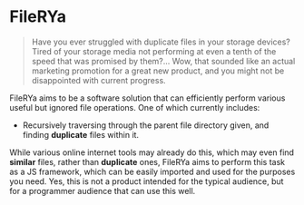 # FileRYa

>Have you ever struggled with duplicate files in your storage devices? Tired of your storage media not performing at even a tenth of the speed that was promised by them?...
Wow, that sounded like an actual marketing promotion for a great new product, and you might not be disappointed with current progress.

FileRYa aims to be a software solution that can efficiently perform various useful but ignored file operations. One of which currently includes:
+ Recursively traversing through the parent file directory given, and finding **duplicate** files within it.

While various online internet tools may already do this, which may even find **similar** files, rather than **duplicate** ones, FileRYa aims to perform this task as a JS framework, which can be easily imported and used for the purposes you need. Yes, this is not a product intended for the typical audience, but for a programmer audience that can use this well.